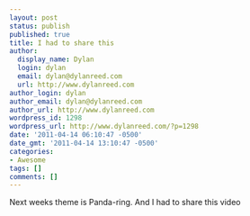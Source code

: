 ```yaml
---
layout: post
status: publish
published: true
title: I had to share this
author:
  display_name: Dylan
  login: dylan
  email: dylan@dylanreed.com
  url: http://www.dylanreed.com
author_login: dylan
author_email: dylan@dylanreed.com
author_url: http://www.dylanreed.com
wordpress_id: 1298
wordpress_url: http://www.dylanreed.com/?p=1298
date: '2011-04-14 06:10:47 -0500'
date_gmt: '2011-04-14 13:10:47 -0500'
categories:
- Awesome
tags: []
comments: []
---
```

<p>Next weeks theme is Panda-ring. And I had to share this video</p>
<p><object width="480" height="390"><param name="movie" value="http://www.youtube.com/v/LNqeZVL_ZHE?fs=1&amp;hl=en_US"></param><param name="allowFullScreen" value="true"></param><param name="allowscriptaccess" value="always"></param><embed src="http://www.youtube.com/v/LNqeZVL_ZHE?fs=1&amp;hl=en_US" type="application/x-shockwave-flash" allowscriptaccess="always" allowfullscreen="true" width="480" height="390"></embed></object></p>
